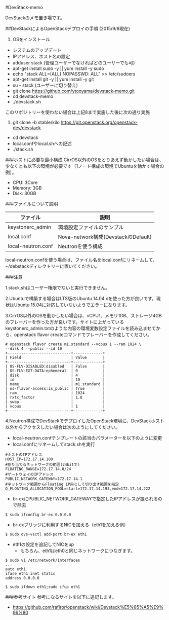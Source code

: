 
#DevStack-memo

DevStackのメモ置き場です。


##DevStackによるOpenStackデプロイの手順
(2015/9/8現在)

1. OSをインストール
- システムのアップデート
- IPアドレス、ホスト名の設定
- adduser stack (管理ユーザーでなければどのユーザーでも可)
- apt-get install sudo -y || yum install -y sudo
- echo "stack ALL=(ALL) NOPASSWD: ALL" >> /etc/sudoers
- apt-get install git -y || yum install -y git
- su - stack (ユーザーに切り替え)
- git clone https://github.com/ytooyama/devstack-memo.git
- cd devstack-memo
- ./devstack.sh

このリポジトリーを使わない場合は上記8まで実施した後に次の通り実施

1. git clone -b stable/kilo https://git.openstack.org/openstack-dev/devstack
- cd devstack
- local.confやlocal.shへの記述
- ./stack.sh



###ホストに必要な最小構成
CirrOS以外のOSをとりあえず動かしたい場合は、少なくとも以下の環境が必要です（1ノード構成の環境でUbuntuを動かす場合の例）。

- CPU: 3Core
- Memory: 3GB
- Disk: 30GB

###ファイルについて説明

ファイル              | 説明
-------------------- | ------------------------------
keystonerc_admin     | 環境設定ファイルのサンプル
local.conf           | Nova-network構成(DevstackのDefault)
local-neutron.conf   | Neutronを使う構成

local-neutron.confを使う場合は、ファイル名をlocal.confにリネームして、~/debstackディレクトリーに置いてください。

###注意

1.stack.shはユーザー権限でないと実行できません。

2.Ubuntuで構築する場合はLTS版のUbuntu 14.04.xを使った方が良いです。現状はUbuntu 15.04に対応していないようでエラーになります。

3.CirrOS以外のOSを動かしたい場合は、vCPU1、メモリ1GB、ストレージ4GBのフレーバーを作った方が良いです。サイトに上がっているkeystonerc_admin.txtのような内容の環境変数設定ファイルを読み込ませてから、openstack flavor createコマンドでフレーバーを作成してください。

````
# openstack flavor create m1.standard --vcpus 1 --ram 1024 \
--disk 4 --public --id 10
+----------------------------+-------------+
| Field                      | Value       |
+----------------------------+-------------+
| OS-FLV-DISABLED:disabled   | False       |
| OS-FLV-EXT-DATA:ephemeral  | 0           |
| disk                       | 4           |
| id                         | 10          |
| name                       | m1.standard |
| os-flavor-access:is_public | True        |
| ram                        | 1024        |
| rxtx_factor                | 1.0         |
| swap                       |             |
| vcpus                      | 1           |
+----------------------------+-------------+
````

4.Neutron構成でDevStackでデプロイしたOpenStack環境に、DevStackホスト以外からアクセスしたい場合は次のようにしてください。

- local-neutron.confテンプレートの該当のパラメーターを以下のように変更
- local.confにリネームしてstack.shを実行

````
#ホストのIPアドレス
HOST_IP=172.17.14.100
#割り当てるネットワークの範囲(24bitで)
FLOATING_RANGE=172.17.14.0/24
#ゲートウェイのIPアドレス
PUBLIC_NETWORK_GATEWAY=172.17.14.1
#ネットワーク範囲からFloating IP用として切り出す範囲を指定
Q_FLOATING_ALLOCATION_POOL=start=172.17.14.193,end=172.17.14.222
````

- br-exにPUBLIC_NETWORK_GATEWAYで指定したIPアドレスが振られるので除去

````
$ sudo ifconfig br-ex 0.0.0.0
````

- br-exブリッジに利用するNICを加える（eth1を加える例）

````
$ sudo ovs-vsctl add-port br-ex eth1
````

- eth1の設定を追記してNICをup
  - もちろん、eth1はeth0と同じネットワークにつなぎます。

````
$ sudo vi /etc/network/interfaces
...
auto eth1
iface eth1 inet static
address 0.0.0.0

$ sudo ifdown eth1;sudo ifup eth1
````

###参考サイト
参考になるサイトを以下に追記します。

-  <https://github.com/rafiror/openstack/wiki/Devstack%E5%85%A5%E9%96%80>